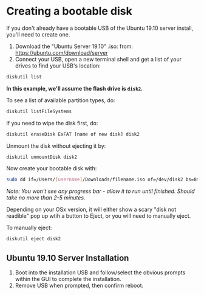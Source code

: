 # Creating a bootable disk

If you don't already have a bootable USB of the Ubuntu 19.10 server install, you'll need to create one.

1. Download the "Ubuntu Server 19.10" .iso: from: <https://ubuntu.com/download/server>
2. Connect your USB, open a new terminal shell and get a list of your drives to find your USB's location:

```bash
diskutil list
```

**In this example, we'll assume the flash drive is `disk2`.**

To see a list of available partition types, do:

```bash
diskutil listFileSystems
```

If you need to wipe the disk first, do:

```bash
diskutil eraseDisk ExFAT [name of new disk] disk2
```

Unmount the disk without ejecting it by:

```bash
diskutil unmountDisk disk2
```

Now create your bootable disk with:

```bash
sudo dd if=/Users/[username]/Downloads/filename.iso of=/dev/disk2 bs=8m
```

_Note: You won't see any progress bar - allow it to run until finished. Should take no more than 2-5 minutes._

Depending on your OSx version, it will either show a scary "disk not readible" pop up wtih a button to Eject, or you will need to manually eject.

To manually eject:

```bash
diskutil eject disk2
```

## Ubuntu 19.10 Server Installation

1. Boot into the installation USB and follow/select the obvious prompts within the GUI to complete the installation.
2. Remove USB when prompted, then confirm reboot.
